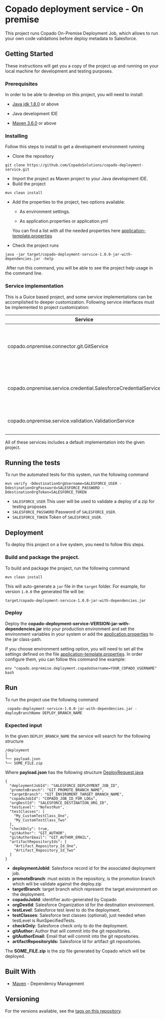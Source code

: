 # Copado deployment service - On premise

This project runs Copado On-Premise Deployment Job, which allows to run your own code validations before deploy metadata to Salesforce.



## Getting Started

These instructions will get you a copy of the project up and running on your local machine for development and testing purposes. 

### Prerequisites

In order to be able to develop on this project, you will need to install:

* [Java jdk 1.8.0](https://www.oracle.com/technetwork/java/javase/downloads/jdk8-downloads-2133151.html) or above

* Java development IDE

* [Maven 3.6.0](https://maven.apache.org/download.cgi)  or above


### Installing

Follow this steps to install to get a development environment running

* Clone the repository

```
git clone https://github.com/CopadoSolutions/copado-deployment-service.git
```

* Import the project as Maven project to your Java development IDE.
* Build the project

```
mvn clean install
```

* Add the properties to the project, two options available:

  * As environment settings. 

  * As application.properties or application.yml

  You can find a list with all the needed properties here [application-template.properties](./src/main/resources/application-template.properties)

* Check the project runs

```
java -jar target/copado-deployment-service-1.0.0-jar-with-dependencies.jar -help
```

​	After run this command, you will be able to see the project help usage in the command line.



### Service implementation

This is a Guice based project, and some service implementations can be accomplished to deeper customization. Following service interfaces must be implemented to project customization:

| Service                                                      | Description                                                  |
| ------------------------------------------------------------ | ------------------------------------------------------------ |
| copado.onpremise.connector.git.GitService                      | Git client that allows to connect and execute actions in your git repository. |
| copado.onpremise.service.credential.SalesforceCredentialService | Service that allows to retrieve the   credentials for your organizations. |
| copado.onpremise.service.validation.ValidationService        | Service that will allow or deny the deployment.              |

All of these services includes a default implementation into the given project.



## Running the tests

To run the automated tests for this system, run the following command

```
mvn verify -DdestinationOrgUsername=SALESFORCE_USER -DdestinationOrgPassword=SALESFORCE_PASSWORD -DdestinationOrgToken=SALESFORCE_TOKEN
```
* `SALESFORCE_USER` This user will be used to validate a deploy of a zip for testing proposes
* `SALESFORCE_PASSWORD` Password of `SALESFORCE_USER`.
* `SALESFORCE_TOKEN` Token of `SALESFORCE_USER`.


## Deployment

To deploy this project on a live system, you need to follow this steps.



### Build and package the project. 

To build and package the project, run the following command

```
mvn clean install
```

This will auto-generate a `jar` file in the `target` folder. For example, for version `1.0.0` the generated file will be:

```target/copado-deployment-service-1.0.0-jar-with-dependencies.jar ```



### Deploy

Deploy the **copado-deployment-service-VERSION-jar-with-dependencies.jar** into your production environment and set the environment variables in your system or add the [application.properties](./src/main/resources/application-template.properties) to the jar class-path.

If you choose environment setting option, you will need to set all the settings defined on the file  [application-template.properties](./src/main/resources/application-template.properties). In order configure them, you can follow this command line example:

``` 
env "copado.onpremise.deployment.copadoUsername=YOUR_COPADO_USERNAME" bash
```



## Run

To run the project use the following command

``` copado-deployment-service-1.0.0-jar-with-dependencies.jar -deployBranchName DEPLOY_BRANCH_NAME```



### Expected input

In the given `DEPLOY_BRANCH_NAME` the service will search for the following structure

```
/deployment
│
└── payload.json
└── SOME_FILE.zip
```



Where **payload.json** has the following structure [DeployRequest.java](./src/main/java/copado/onpremise/job/DeployRequest.java)

```
{
  "deploymentJobId": "SALESFORCE_DEPLOYMENT_JOB_ID",
  "promoteBranch": "GIT_PROMOTE_BRANCH_NAME",
  "targetBranch": "GIT_ENVIROMENT_TARGET_BRANCH_NAME",
  "copadoJobId": "COPADO_JOB_ID_FOR_LOGs",
  "orgDestId": "SALESFORCE_DESTINATION_ORG_ID",
  "testLevel": "NoTestRun",
  "testClasses": [
    "My_CustomTestClass_One",
    "My_CustomTestClass_Two"
  ],
  "checkOnly": true,
  "gitAuthor": "GIT_AUTHOR",
  "gitAuthorEmail": "GIT_AUTHOR_EMAIL",
  "artifactRepositoryIds": [
    "Artifact_Repository_Id_One",
    "Artifact_Repository_Id_Two"
  ]
}
```

* **deploymentJobId**: Salesforce record id for the associated deployment job.
* **promoteBranch**: must exists in the repository, is the promotion branch which will be validate against the deploy.zip
* **targetBranch**: target branch which represent the target environment on the deployment.
* **copadoJobId**: identifier auto-generated by Copado 
* **orgDestId**: Salesforce Organization id for the destination environment.
* **testLevel**: Salesforce test level to do the deployment.
* **testClasses**: Salesforce test classes (optional), just needed when testLevel is RunSpecifiedTests.
* **checkOnly**: Salesforce check only to do the deployment.
* **gitAuthor:** Author that will commit into the git repositories.
* **gitAuthorEmail:** Email that will commit into the git repositories.
* **artifactRepositoryIds:** Salesforce Id for artifact git repositories.



The **SOME_FILE.zip** is the zip file generated by Copado which will be deployed.



## Built With

* [Maven](https://maven.apache.org/) - Dependency Management


## Versioning

For the versions available, see the [tags on this repository](https://github.com/CopadoSolutions/copado-deployment-service/tags). 


